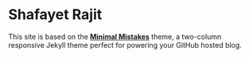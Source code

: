 # Shafayet Rajit

This site is based on the **[Minimal Mistakes](http://mmistakes.github.io/minimal-mistakes)** theme, a two-column responsive Jekyll theme perfect for powering your GitHub hosted blog.

